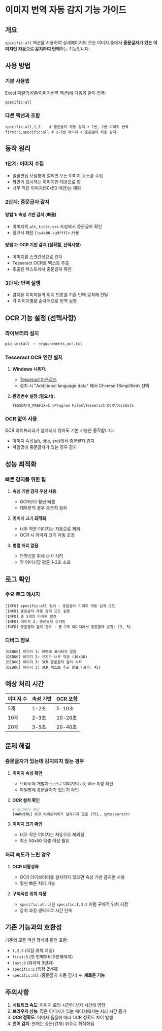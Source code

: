 # 이미지 번역 자동 감지 기능 가이드

## 개요

`specific:all` 액션을 사용하여 상세페이지의 모든 이미지 중에서 **중문글자가 있는 이미지만 자동으로 감지하여 번역**하는 기능입니다.

## 사용 방법

### 기본 사용법

Excel 파일의 K열(이미지번역 액션)에 다음과 같이 입력:

```
specific:all
```

### 다른 액션과 조합

```
specific:all,1,2    # 중문글자 자동 감지 + 1번, 2번 이미지 번역
first:3,specific:all # 1~3번 이미지 + 중문글자 자동 감지
```

## 동작 원리

### 1단계: 이미지 수집
- 일괄편집 모달창이 열리면 모든 이미지 요소를 수집
- 화면에 표시되는 이미지만 대상으로 함
- 너무 작은 이미지(50x50 미만)는 제외

### 2단계: 중문글자 감지

#### 방법 1: 속성 기반 감지 (빠름)
- 이미지의 `alt`, `title`, `src` 속성에서 중문글자 확인
- 정규식 패턴 `[\u4e00-\u9fff]+` 사용

#### 방법 2: OCR 기반 감지 (정확함, 선택사항)
- 이미지를 스크린샷으로 캡처
- Tesseract OCR로 텍스트 추출
- 추출된 텍스트에서 중문글자 확인

### 3단계: 번역 실행
- 감지된 이미지들의 위치 번호를 기존 번역 로직에 전달
- 각 이미지별로 순차적으로 번역 실행

## OCR 기능 설정 (선택사항)

### 라이브러리 설치

```bash
pip install -r requirements_ocr.txt
```

### Tesseract OCR 엔진 설치

1. **Windows 사용자:**
   - [Tesseract 다운로드](https://github.com/UB-Mannheim/tesseract/wiki)
   - 설치 시 "Additional language data" 에서 Chinese (Simplified) 선택

2. **환경변수 설정 (필요시):**
   ```
   TESSDATA_PREFIX=C:\Program Files\Tesseract-OCR\tessdata
   ```

### OCR 없이 사용

OCR 라이브러리가 설치되지 않아도 기본 기능은 동작합니다:
- 이미지 속성(alt, title, src)에서 중문글자 감지
- 파일명에 중문글자가 있는 경우 감지

## 성능 최적화

### 빠른 감지를 위한 팁

1. **속성 기반 감지 우선 사용**
   - OCR보다 훨씬 빠름
   - 대부분의 경우 충분히 정확

2. **이미지 크기 최적화**
   - 너무 작은 이미지는 자동으로 제외
   - OCR 시 이미지 크기 자동 조정

3. **병렬 처리 없음**
   - 안정성을 위해 순차 처리
   - 각 이미지당 평균 1-3초 소요

## 로그 확인

### 주요 로그 메시지

```
[INFO] specific:all 형식 - 중문글자 이미지 자동 감지 모드
[INFO] 중문글자 자동 감지 모드 실행
[INFO] 총 5개의 이미지 발견
[INFO] 이미지 3: 중문글자 감지됨
[INFO] 중문글자 감지 완료 - 총 2개 이미지에서 중문글자 발견: [3, 5]
```

### 디버그 정보

```
[DEBUG] 이미지 1: 화면에 표시되지 않음
[DEBUG] 이미지 2: 크기가 너무 작음 (30x30)
[DEBUG] 이미지 3: OCR 중문글자 감지 시작
[DEBUG] 이미지 3: OCR 텍스트 추출 완료 (길이: 45)
```

## 예상 처리 시간

| 이미지 수 | 속성 기반 | OCR 포함 |
|-----------|-----------|----------|
| 5개       | 1-2초     | 5-10초   |
| 10개      | 2-3초     | 10-20초  |
| 20개      | 3-5초     | 20-40초  |

## 문제 해결

### 중문글자가 있는데 감지되지 않는 경우

1. **이미지 속성 확인**
   - 브라우저 개발자 도구로 이미지의 alt, title 속성 확인
   - 파일명에 중문글자가 있는지 확인

2. **OCR 설치 확인**
   ```python
   # 로그에서 확인
   [WARNING] OCR 라이브러리가 설치되지 않음 (PIL, pytesseract)
   ```

3. **이미지 크기 확인**
   - 너무 작은 이미지는 자동으로 제외됨
   - 최소 50x50 픽셀 이상 필요

### 처리 속도가 느린 경우

1. **OCR 비활성화**
   - OCR 라이브러리를 설치하지 않으면 속성 기반 감지만 사용
   - 훨씬 빠른 처리 가능

2. **구체적인 위치 지정**
   - `specific:all` 대신 `specific:1,3,5` 처럼 구체적 위치 지정
   - 감지 과정 생략으로 시간 단축

## 기존 기능과의 호환성

기존의 모든 액션 형식과 완전 호환:

- `1,2,3` (직접 위치 지정)
- `first:5` (첫 번째부터 5번째까지)
- `last:3` (마지막 3번째)
- `specific:2` (특정 2번째)
- `specific:all` (중문글자 자동 감지) ← **새로운 기능**

## 주의사항

1. **네트워크 속도**: 이미지 로딩 시간이 감지 시간에 영향
2. **브라우저 성능**: 많은 이미지가 있는 페이지에서는 처리 시간 증가
3. **OCR 정확도**: 이미지 품질에 따라 OCR 정확도 차이 발생
4. **언어 감지**: 현재는 중문(간체) 위주로 최적화됨